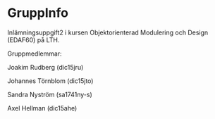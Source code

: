 # GruppInfo

Inlämningsuppgift2 i kursen Objektorienterad Modulering och Design (EDAF60) på LTH.  

Gruppmedlemmar:

Joakim Rudberg (dic15jru)

Johannes Törnblom (dic15jto)

Sandra Nyström (sa1741ny-s)

Axel Hellman (dic15ahe)